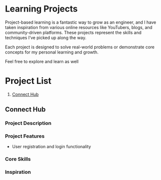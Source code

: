 # Learning Projects
Project-based learning is a fantastic way to grow as an engineer, and I have taken inspiration from various online resources like YouTubers, blogs, and community-driven platforms. These projects represent the skills and techniques I’ve picked up along the way.

Each project is designed to solve real-world problems or demonstrate core concepts for my personal learning and growth.

Feel free to explore and learn as well

# Project List 
1. [Connect Hub](#project-1)


## Connect Hub
### Project Description

### Project Features
* User registration and login functionality 

### Core Skills

### Inspiration




